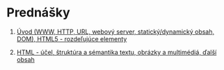 # Prednášky

1. [Úvod (WWW, HTTP, URL, webový server, statický/dynamický obsah, DOM), HTML5 - rozdeľujúce elementy](zdroje/01-WT-uvod-html.pdf)

2. [HTML - účel, štruktúra a sémantika textu, obrázky a multimédiá, ďalší obsah](zdroje/02-WT-html.pdf)
